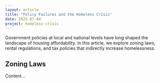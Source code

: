 ```yaml
---
layout: article
title: "Policy Failures and the Homeless Crisis"
date: 2025-07-04
project: homeless-crisis
---
```


Government policies at local and national levels have long shaped the landscape of housing affordability. In this article, we explore zoning laws, rental regulations, and tax policies that indirectly increase homelessness.

## Zoning Laws

Content...
